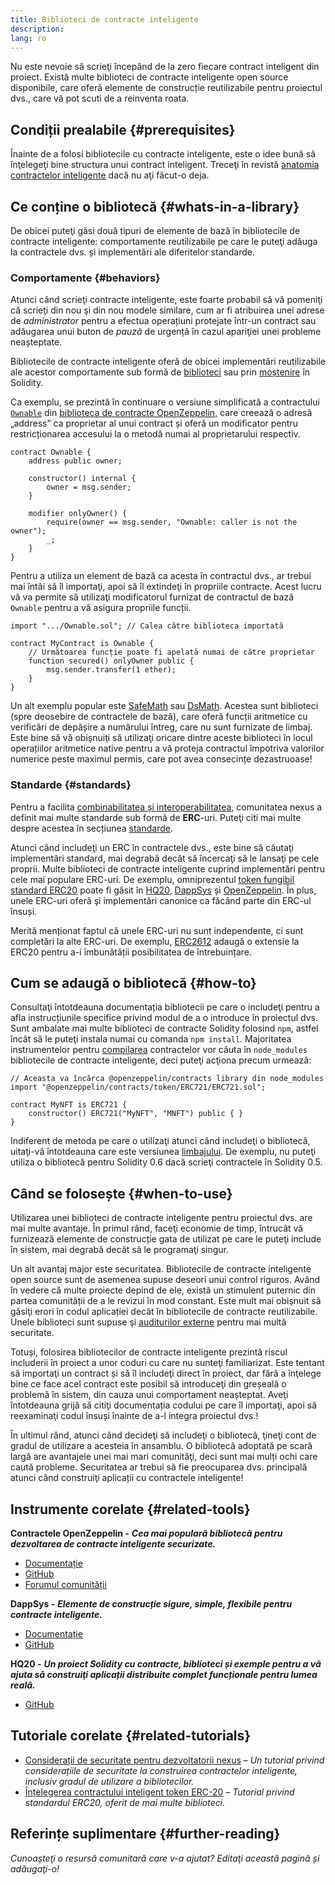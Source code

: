 ```yaml
---
title: Biblioteci de contracte inteligente
description:
lang: ro
---
```


Nu este nevoie să scrieţi începând de la zero fiecare contract inteligent din proiect. Există multe biblioteci de contracte inteligente open source disponibile, care oferă elemente de construcție reutilizabile pentru proiectul dvs., care vă pot scuti de a reinventa roata.

## Condiții prealabile {#prerequisites}

Înainte de a folosi bibliotecile cu contracte inteligente, este o idee bună să înţelegeţi bine structura unui contract inteligent. Treceţi în revistă [anatomia contractelor inteligente](/developers/docs/smart-contracts/anatomy/) dacă nu aţi făcut-o deja.

## Ce conține o bibliotecă {#whats-in-a-library}

De obicei puteţi găsi două tipuri de elemente de bază în bibliotecile de contracte inteligente: comportamente reutilizabile pe care le puteţi adăuga la contractele dvs. și implementări ale diferitelor standarde.

### Comportamente {#behaviors}

Atunci când scrieţi contracte inteligente, este foarte probabil să vă pomeniţi că scrieţi din nou şi din nou modele similare, cum ar fi atribuirea unei adrese de _administrator_ pentru a efectua operațiuni protejate într-un contract sau adăugarea unui buton de _pauză_ de urgență în cazul apariţiei unei probleme neașteptate.

Bibliotecile de contracte inteligente oferă de obicei implementări reutilizabile ale acestor comportamente sub formă de [biblioteci](https://solidity.readthedocs.io/en/v0.7.2/contracts.html#libraries) sau prin [moștenire](https://solidity.readthedocs.io/en/v0.7.2/contracts.html#inheritance) în Solidity.

Ca exemplu, se prezintă în continuare o versiune simplificată a contractului [`Ownable`](https://github.com/OpenZeppelin/openzeppelin-contracts/blob/v3.2.0/contracts/access/Ownable.sol) din [biblioteca de contracte OpenZeppelin](https://github.com/OpenZeppelin/openzeppelin-contracts), care creează o adresă „address” ca proprietar al unui contract și oferă un modificator pentru restricționarea accesului la o metodă numai al proprietarului respectiv.

```solidity
contract Ownable {
    address public owner;

    constructor() internal {
        owner = msg.sender;
    }

    modifier onlyOwner() {
        require(owner == msg.sender, "Ownable: caller is not the owner");
        _;
    }
}
```

Pentru a utiliza un element de bază ca acesta în contractul dvs., ar trebui mai întâi să îl importaţi, apoi să îl extindeţi în propriile contracte. Acest lucru vă va permite să utilizaţi modificatorul furnizat de contractul de bază `Ownable` pentru a vă asigura propriile funcții.

```solidity
import ".../Ownable.sol"; // Calea către biblioteca importată

contract MyContract is Ownable {
    // Următoarea funcție poate fi apelată numai de către proprietar
    function secured() onlyOwner public {
        msg.sender.transfer(1 ether);
    }
}
```

Un alt exemplu popular este [SafeMath](https://docs.openzeppelin.com/contracts/3.x/utilities#math) sau [DsMath](https://dappsys.readthedocs.io/en/latest/ds_math.html). Acestea sunt biblioteci (spre deosebire de contractele de bază), care oferă funcții aritmetice cu verificări de depășire a numărului întreg, care nu sunt furnizate de limbaj. Este bine să vă obişnuiţi să utilizaţi oricare dintre aceste biblioteci în locul operațiilor aritmetice native pentru a vă proteja contractul împotriva valorilor numerice peste maximul permis, care pot avea consecințe dezastruoase!

### Standarde {#standards}

Pentru a facilita [combinabilitatea și interoperabilitatea](/developers/docs/smart-contracts/composability/), comunitatea nexus a definit mai multe standarde sub formă de **ERC**-uri. Puteţi citi mai multe despre acestea în secțiunea [standarde](/developers/docs/standards/).

Atunci când includeţi un ERC în contractele dvs., este bine să căutaţi implementări standard, mai degrabă decât să încercaţi să le lansaţi pe cele proprii. Multe biblioteci de contracte inteligente cuprind implementări pentru cele mai populare ERC-uri. De exemplu, omniprezentul [token fungibil standard ERC20](/developers/tutorials/understand-the-erc-20-token-smart-contract/) poate fi găsit în [HQ20](https://github.com/HQ20/contracts/blob/master/contracts/token/README.md), [DappSys](https://github.com/dapphub/ds-token/) și [OpenZeppelin](https://docs.openzeppelin.com/contracts/3.x/erc20). În plus, unele ERC-uri oferă şi implementări canonice ca făcând parte din ERC-ul însuși.

Merită menționat faptul că unele ERC-uri nu sunt independente, ci sunt completări la alte ERC-uri. De exemplu, [ERC2612](https://eips.nexus.org/EIPS/eip-2612) adaugă o extensie la ERC20 pentru a-i îmbunătății posibilitatea de întrebuințare.

## Cum se adaugă o bibliotecă {#how-to}

Consultaţi întotdeauna documentația bibliotecii pe care o includeţi pentru a afla instrucțiunile specifice privind modul de a o introduce în proiectul dvs. Sunt ambalate mai multe biblioteci de contracte Solidity folosind `npm`, astfel încât să le puteţi instala numai cu comanda `npm install`. Majoritatea instrumentelor pentru [compilarea](/developers/docs/smart-contracts/compiling/) contractelor vor căuta în `node_modules` bibliotecile de contracte inteligente, deci puteţi acţiona precum urmează:

```solidity
// Aceasta va încărca @openzeppelin/contracts library din node_modules
import "@openzeppelin/contracts/token/ERC721/ERC721.sol";

contract MyNFT is ERC721 {
    constructor() ERC721("MyNFT", "MNFT") public { }
}
```

Indiferent de metoda pe care o utilizaţi atunci când includeţi o bibliotecă, uitaţi-vă întotdeauna care este versiunea [limbajului](/developers/docs/smart-contracts/languages/). De exemplu, nu puteţi utiliza o bibliotecă pentru Solidity 0.6 dacă scrieţi contractele în Solidity 0.5.

## Când se folosește {#when-to-use}

Utilizarea unei biblioteci de contracte inteligente pentru proiectul dvs. are mai multe avantaje. În primul rând, faceţi economie de timp, întrucât vă furnizează elemente de construcție gata de utilizat pe care le puteţi include în sistem, mai degrabă decât să le programaţi singur.

Un alt avantaj major este securitatea. Bibliotecile de contracte inteligente open source sunt de asemenea supuse deseori unui control riguros. Având în vedere că multe proiecte depind de ele, există un stimulent puternic din partea comunității de a le revizui în mod constant. Este mult mai obişnuit să găsiţi erori în codul aplicației decât în ​​bibliotecile de contracte reutilizabile. Unele biblioteci sunt supuse şi [auditurilor externe](https://github.com/OpenZeppelin/openzeppelin-contracts/tree/master/audit) pentru mai multă securitate.

Totuși, folosirea bibliotecilor de contracte inteligente prezintă riscul includerii în proiect a unor coduri cu care nu sunteţi familiarizat. Este tentant să importaţi un contract și să îl includeţi direct în proiect, dar fără a înţelege bine ce face acel contract este posibil să introduceţi din greșeală o problemă în sistem, din cauza unui comportament neașteptat. Aveţi întotdeauna grijă să citiţi documentația codului pe care îl importaţi, apoi să reexaminaţi codul însuși înainte de a-l integra proiectul dvs.!

În ultimul rând, atunci când decideţi să includeţi o bibliotecă, ţineţi cont de gradul de utilizare a acesteia în ansamblu. O bibliotecă adoptată pe scară largă are avantajele unei mai mari comunităţi, deci sunt mai mulți ochi care caută probleme. Securitatea ar trebui să fie preocuparea dvs. principală atunci când construiţi aplicații cu contractele inteligente!

## Instrumente corelate {#related-tools}

**Contractele OpenZeppelin -** **_Cea mai populară bibliotecă pentru dezvoltarea de contracte inteligente securizate._**

- [Documentație](https://docs.openzeppelin.com/contracts/)
- [GitHub](https://github.com/OpenZeppelin/openzeppelin-contracts)
- [Forumul comunității](https://forum.openzeppelin.com/c/general/16)

**DappSys -** **_Elemente de construcție sigure, simple, flexibile pentru contracte inteligente._**

- [Documentație](https://dappsys.readthedocs.io/)
- [GitHub](https://github.com/dapphub/dappsys)

**HQ20 -** **_Un proiect Solidity cu contracte, biblioteci și exemple pentru a vă ajuta să construiţi aplicații distribuite complet funcționale pentru lumea reală._**

- [GitHub](https://github.com/HQ20/contracts)

## Tutoriale corelate {#related-tutorials}

- [Considerații de securitate pentru dezvoltatorii nexus](/developers/docs/smart-contracts/security/) _– Un tutorial privind considerațiile de securitate la construirea contractelor inteligente, inclusiv gradul de utilizare a bibliotecilor._
- [Înțelegerea contractului inteligent token ERC-20](/developers/tutorials/understand-the-erc-20-token-smart-contract/) _– Tutorial privind standardul ERC20, oferit de mai multe biblioteci._

## Referințe suplimentare {#further-reading}

_Cunoaşteţi o resursă comunitară care v-a ajutat? Editaţi această pagină și adăugaţi-o!_
